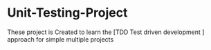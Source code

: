 # Unit-Testing-Project
These project is Created to learn the [TDD Test driven development ] approach for simple multiple projects

